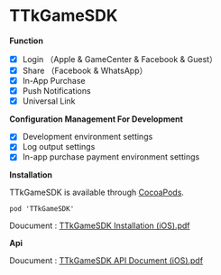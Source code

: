# TTkGameSDK

**Function**

- [x] Login （Apple & GameCenter & Facebook & Guest）
- [x] Share （Facebook & WhatsApp） 
- [x] In-App Purchase
- [x] Push Notifications
- [x] Universal Link

**Configuration Management For Development**

- [x] Development environment settings
- [x] Log output settings
- [x] In-app purchase payment environment settings

**Installation**

TTkGameSDK is available through [CocoaPods](https://cocoapods.org).

```objc
pod 'TTkGameSDK'
```
Doucument : [TTkGameSDK Installation (iOS).pdf](https://github.com/AmuseGames/GameSDK-iOS/blob/master/Documents/TTkGameSDK/TTkGameSDK%20Installation%20(iOS).pdf)

**Api**

Doucument : [TTkGameSDK API Document (iOS).pdf](https://github.com/AmuseGames/GameSDK-iOS/blob/master/Documents/TTkGameSDK/TTkGameSDK%20API%20Document%20(iOS).pdf)
